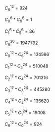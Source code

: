 

$C^{12}_6 = 924$

$C^6_0 * C^6_6=1$

$C^6_1 * C^6_5=36$





$C_6^{36}=1947792$

$C^{12}_0 * C^{24}_6=134596$

$C^{12}_1 * C^{24}_5=510048$

$C^{12}_2 * C^{24}_4=701316$

$C^{12}_3 * C^{24}_3=445280$

$C^{12}_4 * C^{24}_2=136620$

$C^{12}_5 * C^{24}_1=19008$

$C^{12}_6 * C^{24}_0=924$

